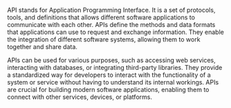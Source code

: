 API stands for Application Programming Interface. It is a set of protocols, tools, and definitions that allows different software applications to communicate with each other. APIs define the methods and data formats that applications can use to request and exchange information. They enable the integration of different software systems, allowing them to work together and share data.

APIs can be used for various purposes, such as accessing web services, interacting with databases, or integrating third-party libraries. They provide a standardized way for developers to interact with the functionality of a system or service without having to understand its internal workings. APIs are crucial for building modern software applications, enabling them to connect with other services, devices, or platforms.
